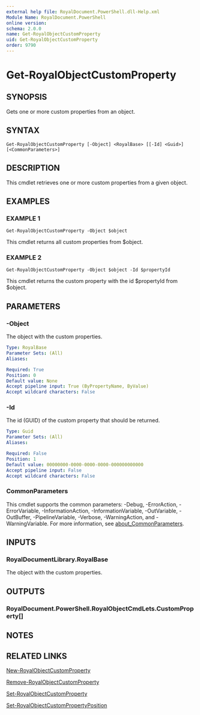 ```yaml
---
external help file: RoyalDocument.PowerShell.dll-Help.xml
Module Name: RoyalDocument.PowerShell
online version:
schema: 2.0.0
name: Get-RoyalObjectCustomProperty
uid: Get-RoyalObjectCustomProperty
order: 9790
---
```


# Get-RoyalObjectCustomProperty

## SYNOPSIS
Gets one or more custom properties from an object.

## SYNTAX

```
Get-RoyalObjectCustomProperty [-Object] <RoyalBase> [[-Id] <Guid>] [<CommonParameters>]
```

## DESCRIPTION
This cmdlet retrieves one or more custom properties from a given object.

## EXAMPLES

### EXAMPLE 1
```
Get-RoyalObjectCustomProperty -Object $object
```

This cmdlet returns all custom properties from $object.

### EXAMPLE 2
```
Get-RoyalObjectCustomProperty -Object $object -Id $propertyId
```

This cmdlet returns the custom property with the id $propertyId from $object.

## PARAMETERS

### -Object
The object with the custom properties.

```yaml
Type: RoyalBase
Parameter Sets: (All)
Aliases:

Required: True
Position: 0
Default value: None
Accept pipeline input: True (ByPropertyName, ByValue)
Accept wildcard characters: False
```

### -Id
The id (GUID) of the custom property that should be returned.

```yaml
Type: Guid
Parameter Sets: (All)
Aliases:

Required: False
Position: 1
Default value: 00000000-0000-0000-0000-000000000000
Accept pipeline input: False
Accept wildcard characters: False
```

### CommonParameters
This cmdlet supports the common parameters: -Debug, -ErrorAction, -ErrorVariable, -InformationAction, -InformationVariable, -OutVariable, -OutBuffer, -PipelineVariable, -Verbose, -WarningAction, and -WarningVariable. For more information, see [about_CommonParameters](http://go.microsoft.com/fwlink/?LinkID=113216).

## INPUTS

### RoyalDocumentLibrary.RoyalBase
The object with the custom properties.

## OUTPUTS

### RoyalDocument.PowerShell.RoyalObjectCmdLets.CustomProperty[]
## NOTES

## RELATED LINKS

[New-RoyalObjectCustomProperty]()

[Remove-RoyalObjectCustomProperty]()

[Set-RoyalObjectCustomProperty]()

[Set-RoyalObjectCustomPropertyPosition]()

